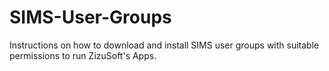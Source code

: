 # SIMS-User-Groups
Instructions on how to download and install SIMS user groups with suitable permissions to run ZizuSoft's Apps.

